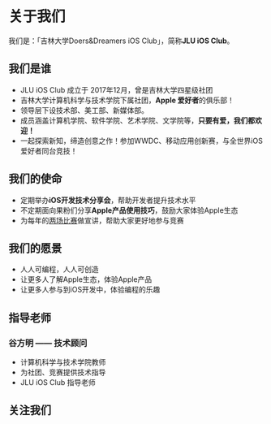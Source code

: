 <script setup>
import dualQRCode from '../components/dualQRCode.vue';
</script>


# 关于我们

我们是：「吉林大学Doers&Dreamers iOS Club」，简称**JLU iOS Club**。

## 我们是谁

- JLU iOS Club 成立于 2017年12月，曾是吉林大学四星级社团
- 吉林大学计算机科学与技术学院下属社团，**Apple 爱好者**的俱乐部！
- 领导层下设技术部、美工部、新媒体部。
- 成员涵盖计算机学院、软件学院、艺术学院、文学院等，**只要有爱，我们都欢迎！**
- 一起探索新知，缔造创意之作！参加WWDC、移动应用创新赛，与全世界iOS爱好者同台竞技！

## 我们的使命

- 定期举办**iOS开发技术分享会**，帮助开发者提升技术水平
- 不定期面向果粉们分享**Apple产品使用技巧**，鼓励大家体验Apple生态
- 为每年的[两场比赛](/competitions/index)做宣讲，帮助大家更好地参与竞赛

## 我们的愿景

- 人人可编程，人人可创造
- 让更多人了解Apple生态，体验Apple产品
- 让更多人参与到iOS开发中，体验编程的乐趣

## 指导老师

### 谷方明 —— 技术顾问

- 计算机科学与技术学院教师
- 为社团、竞赛提供技术指导
- JLU iOS Club 指导老师

## 关注我们

<dualQRCode/>

